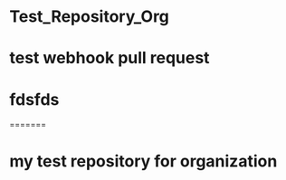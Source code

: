 # Test_Repository_Org


# test webhook pull request

# fdsfds
=======
# my test repository for organization

